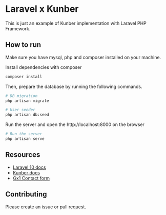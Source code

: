 # Laravel x Kunber

This is just an example of Kunber implementation with Laravel PHP Framework.

## How to run

Make sure you have mysql, php and composer installed on your machine.

Install dependencies with composer
```bash
composer install
```

Then, prepare the database by running the following commands.

```bash
# DB migration
php artisan migrate

# User seeder
php artisan db:seed
```

Run the server and open the http://localhost:8000 on the browser

```bash
# Run the server
php artisan serve
```

## Resources

- [Laravel 10 docs](https://laravel.com/docs/10.x)
- [Kunber docs](https://about-kunber.zone.id/p/docs)
- [Gx1 Contact form](https://gx1.org/#contact)

## Contributing

Please create an issue or pull request.
